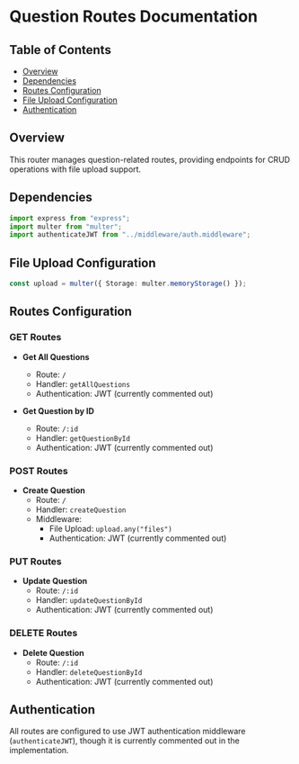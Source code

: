 # Question Routes Documentation

## Table of Contents

- [Overview](#overview)
- [Dependencies](#dependencies)
- [Routes Configuration](#routes-configuration)
- [File Upload Configuration](#file-upload-configuration)
- [Authentication](#authentication)

## Overview

This router manages question-related routes, providing endpoints for CRUD operations with file upload support.

## Dependencies

```typescript
import express from "express";
import multer from "multer";
import authenticateJWT from "../middleware/auth.middleware";
```

## File Upload Configuration

```typescript
const upload = multer({ Storage: multer.memoryStorage() });
```

## Routes Configuration

### GET Routes

- **Get All Questions**

  - Route: `/`
  - Handler: `getAllQuestions`
  - Authentication: JWT (currently commented out)

- **Get Question by ID**
  - Route: `/:id`
  - Handler: `getQuestionById`
  - Authentication: JWT (currently commented out)

### POST Routes

- **Create Question**
  - Route: `/`
  - Handler: `createQuestion`
  - Middleware:
    - File Upload: `upload.any("files")`
    - Authentication: JWT (currently commented out)

### PUT Routes

- **Update Question**
  - Route: `/:id`
  - Handler: `updateQuestionById`
  - Authentication: JWT (currently commented out)

### DELETE Routes

- **Delete Question**
  - Route: `/:id`
  - Handler: `deleteQuestionById`
  - Authentication: JWT (currently commented out)

## Authentication

All routes are configured to use JWT authentication middleware (`authenticateJWT`), though it is currently commented out in the implementation.
